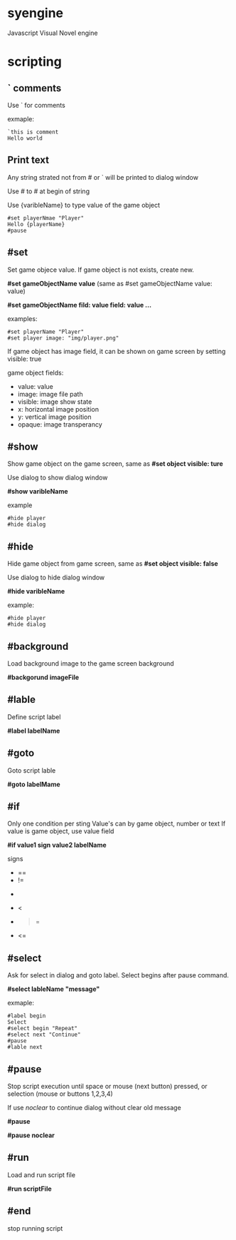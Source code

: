# syengine
Javascript Visual Novel engine

# scripting

## \` comments

Use \` for comments

exmaple:

```
`this is comment
Hello world
```

## Print text

Any string strated not from # or \` will be printed to dialog window

Use \# to # at begin of string

Use {varibleName} to type value of the game object

```
#set playerNmae "Player"
Hello {playerName}
#pause
```

## #set

Set game objecе value. If game object is not exists, create new.

**#set gameObjectName value** (same as #set gameObjectName value: value)
 
**#set gameObjectName fild: value field: value ...**

examples:
```
#set playerName "Player"
#set player image: "img/player.png"
```

If game object has image field, it can be shown on game screen by setting visible: true

game object fields:

* value: value
* image: image file path
* visible: image show state
* x: horizontal image position
* y: vertical image position
* opaque: image transperancy

## #show

Show game object on the game screen, same as **#set object visible: ture**

Use dialog to show dialog window

**#show varibleName**

example
```
#hide player
#hide dialog
```

## #hide

Hide game object from game screen, same as **#set object visible: false**

Use dialog to hide dialog window

**#hide varibleName**

example:
```
#hide player
#hide dialog
```

## #background

Load background image to the game screen background

**#backgorund imageFile**

## #lable

Define script label

**#label labelName**

## #goto

Goto script lable

**#goto labelMame**

## #if

Only one condition per sting
Value's can by game object, number or text
If value is game object, use value field

**#if value1 sign value2 labelName**

signs

* ==
* !=
* >
* <
* >=
* <=

## #select

Ask for select in dialog and goto label. Select begins after pause command.

**#select lableName "message"**

exmaple:
```
#label begin
Select
#select begin "Repeat"
#select next "Continue"
#pause
#lable next
```

## #pause

Stop script execution until space or mouse (next button) pressed, or selection (mouse or buttons 1,2,3,4)

If use *noclear* to continue dialog without clear old message

**#pause**

**#pause noclear**

## #run

Load and run script file

**#run scriptFile**

## #end

stop running script
